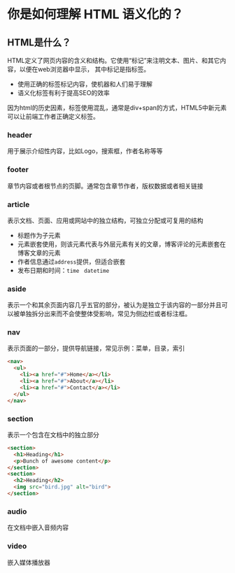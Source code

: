 # 你是如何理解 HTML 语义化的？

## HTML是什么？

HTML定义了网页内容的含义和结构。它使用“标记”来注明文本、图片、和其它内容，以便在web浏览器中显示， 其中标记是指标签。

- 使用正确的标签标记内容，使机器和人们易于理解
- 语义化标签有利于提高SEO的效率

因为html的历史因素，标签使用混乱，通常是div+span的方式，HTML5中新元素可以让前端工作者正确定义标签。



### header

用于展示介绍性内容，比如Logo，搜索框，作者名称等等

### footer

章节内容或者根节点的页脚。通常包含章节作者，版权数据或者相关链接

### article

表示文档、页面、应用或网站中的独立结构，可独立分配或可复用的结构

- 标题作为子元素
- 元素嵌套使用，则该元素代表与外层元素有关的文章，博客评论的元素嵌套在博客文章的元素
- 作者信息通过`address`提供，但适合嵌套
- 发布日期和时间：`time ` `datetime`

### aside

表示一个和其余页面内容几乎五官的部分，被认为是独立于该内容的一部分并且可以被单独拆分出来而不会使整体受影响，常见为侧边栏或者标注框。

### nav

表示页面的一部分，提供导航链接，常见示例：菜单，目录，索引

```html
<nav>
  <ul>
    <li><a href="#">Home</a></li>
    <li><a href="#">About</a></li>
    <li><a href="#">Contact</a></li>
  </ul>
</nav>
```



### section

表示一个包含在文档中的独立部分

```html
<section>
  <h1>Heading</h1>
  <p>Bunch of awesome content</p>
</section>
<section>
  <h2>Heading</h2>
  <img src="bird.jpg" alt="bird">
</section>
```



### audio

在文档中嵌入音频内容

### video

嵌入媒体播放器

